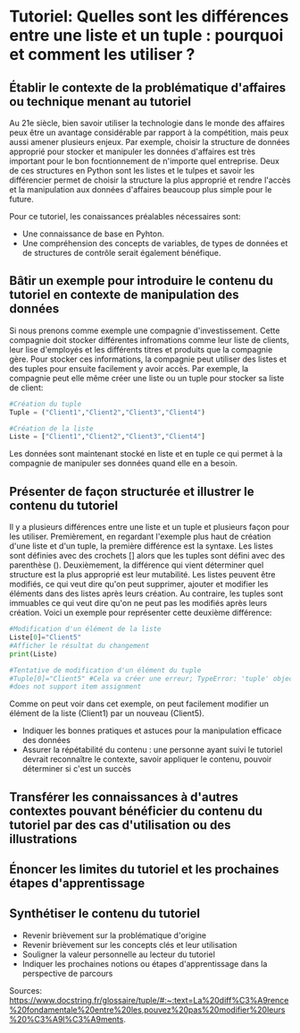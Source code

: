 # Tutoriel: Quelles sont les différences entre une liste et un tuple : pourquoi et comment les utiliser ?

## Établir le contexte de la problématique d'affaires ou technique menant au tutoriel
Au 21e siècle, bien savoir utiliser la technologie dans le monde des affaires peux être un avantage considérable par rapport à la compétition, mais peux aussi amener plusieurs enjeux. Par exemple, choisir la structure de données approprié pour stocker et manipuler les données d'affaires est très important pour le bon focntionnement de n'importe quel entreprise. Deux de ces structures en Python sont les listes et le tulpes et savoir les différencier permet de choisir la structure la plus approprié et rendre l'accès et la manipulation aux données d'affaires beaucoup plus simple pour le future.

Pour ce tutoriel, les conaissances préalables nécessaires sont:
- Une connaissance de base en Pyhton.
- Une compréhension des concepts de variables, de types de données et de structures de contrôle serait également bénéfique.
  
## Bâtir un exemple pour introduire le contenu du tutoriel en contexte de manipulation des données
Si nous prenons comme exemple une compagnie d'investissement. Cette compagnie doit stocker différentes infromations comme leur liste de clients, leur lise d'employés et les différents titres et produits que la compagnie gère. Pour stocker ces informations, la compagnie peut utiliser des listes et des tuples pour ensuite facilement y avoir accès. Par exemple, la compagnie peut elle même créer une liste ou un tuple pour stocker sa liste de client:

``` Python 
#Création du tuple
Tuple = ("Client1","Client2","Client3","Client4")

#Création de la liste
Liste = ["Client1","Client2","Client3","Client4"]
```
Les données sont maintenant stocké en liste et en tuple ce qui permet à la compagnie de manipuler ses données quand elle en a besoin. 

## Présenter de façon structurée et illustrer le contenu du tutoriel
Il y a plusieurs différences entre une liste et un tuple et plusieurs façon pour les utiliser. Premièrement, en regardant l'exemple plus haut de création d'une liste et d'un tuple, la première différence est la syntaxe. Les listes sont définies avec des crochets [] alors que les tuples sont défini avec des parenthèse (). 
Deuxièmement, la différence qui vient déterminer quel structure est la plus approprié est leur mutabilité. Les listes peuvent être modifiés, ce qui veut dire qu'on peut supprimer, ajouter et modifier les éléments dans des listes après leurs création. Au contraire, les tuples sont immuables ce qui veut dire qu'on ne peut pas les modifiés après leurs création. Voici un exemple pour représenter cette deuxième différence:

``` Python
#Modification d'un élément de la liste
Liste[0]="Client5"
#Afficher le résultat du changement
print(Liste)

#Tentative de modification d'un élément du tuple
#Tuple[0]="Client5" #Cela va créer une erreur; TypeError: 'tuple' object
#does not support item assignment
``` 
Comme on peut voir dans cet exemple, on peut facilement modifier un élément de la liste (Client1) par un nouveau (Client5). 


- Indiquer les bonnes pratiques et astuces pour la manipulation efficace des données
- Assurer la répétabilité du contenu : une personne ayant suivi le tutoriel devrait reconnaître le contexte, savoir appliquer le contenu, pouvoir déterminer si c'est un succès
  
## Transférer les connaissances à d'autres contextes pouvant bénéficier du contenu du tutoriel par des cas d'utilisation ou des illustrations

## Énoncer les limites du tutoriel et les prochaines étapes d'apprentissage

## Synthétiser le contenu du tutoriel
- Revenir brièvement sur la problématique d'origine
- Revenir brièvement sur les concepts clés et leur utilisation
- Souligner la valeur personnelle au lecteur du tutoriel
- Indiquer les prochaines notions ou étapes d'apprentissage dans la perspective de parcours


Sources:
https://www.docstring.fr/glossaire/tuple/#:~:text=La%20diff%C3%A9rence%20fondamentale%20entre%20les,pouvez%20pas%20modifier%20leurs%20%C3%A9l%C3%A9ments.
